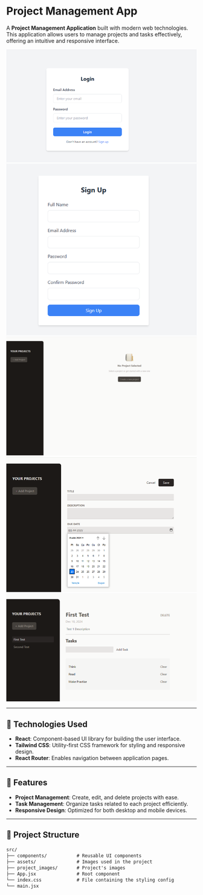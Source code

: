 # Project Management App

A **Project Management Application** built with modern web technologies. This application allows users to manage projects and tasks effectively, offering an intuitive and responsive interface.

<img src="https://raw.githubusercontent.com/ferhatseker180/Project-Management-App/refs/heads/main/Frontend/project-management-app/src/project_images/Login-page.PNG"> 
<img src="https://raw.githubusercontent.com/ferhatseker180/Project-Management-App/refs/heads/main/Frontend/project-management-app/src/project_images/Sign-Up_Page.PNG"> 
<img src="https://raw.githubusercontent.com/ferhatseker180/Project-Management-App/refs/heads/main/Frontend/project-management-app/src/project_images/Main-menu.PNG"> 
<img src="https://raw.githubusercontent.com/ferhatseker180/Project-Management-App/refs/heads/main/Frontend/project-management-app/src/project_images/save-project.PNG"> 
<img src="https://raw.githubusercontent.com/ferhatseker180/Project-Management-App/refs/heads/main/Frontend/project-management-app/src/project_images/final.PNG"> 

---

## 🔧 **Technologies Used**

- **React**: Component-based UI library for building the user interface.
- **Tailwind CSS**: Utility-first CSS framework for styling and responsive design.
- **React Router**: Enables navigation between application pages.

---

## 🚀 **Features**

- **Project Management**: Create, edit, and delete projects with ease.
- **Task Management**: Organize tasks related to each project efficiently.
- **Responsive Design**: Optimized for both desktop and mobile devices.

---

## 📁 **Project Structure**

```plaintext
src/
├── components/           # Reusable UI components
├── assets/               # Images used in the project
├── project_images/       # Project's images
├── App.jsx               # Root component
└── index.css             # File containing the styling config
└── main.jsx
